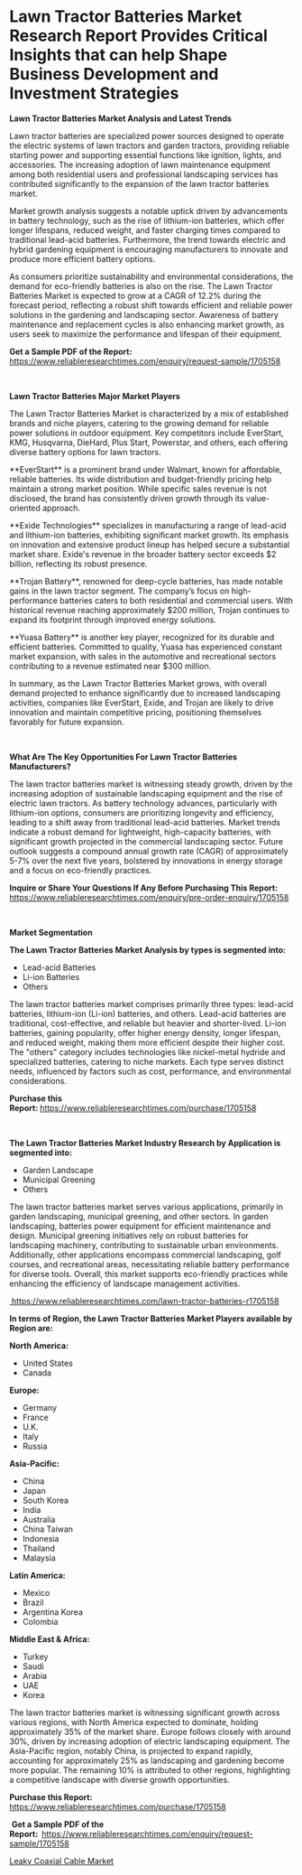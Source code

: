 <p><h1>Lawn Tractor Batteries Market Research Report Provides Critical Insights that can help Shape Business Development and Investment Strategies</h1></p><p><strong>Lawn Tractor Batteries Market Analysis and Latest Trends</strong></p>
<p><p>Lawn tractor batteries are specialized power sources designed to operate the electric systems of lawn tractors and garden tractors, providing reliable starting power and supporting essential functions like ignition, lights, and accessories. The increasing adoption of lawn maintenance equipment among both residential users and professional landscaping services has contributed significantly to the expansion of the lawn tractor batteries market.</p><p>Market growth analysis suggests a notable uptick driven by advancements in battery technology, such as the rise of lithium-ion batteries, which offer longer lifespans, reduced weight, and faster charging times compared to traditional lead-acid batteries. Furthermore, the trend towards electric and hybrid gardening equipment is encouraging manufacturers to innovate and produce more efficient battery options.</p><p>As consumers prioritize sustainability and environmental considerations, the demand for eco-friendly batteries is also on the rise. The Lawn Tractor Batteries Market is expected to grow at a CAGR of 12.2% during the forecast period, reflecting a robust shift towards efficient and reliable power solutions in the gardening and landscaping sector. Awareness of battery maintenance and replacement cycles is also enhancing market growth, as users seek to maximize the performance and lifespan of their equipment.</p></p>
<p><strong>Get a Sample PDF of the Report:&nbsp;</strong> <a href="https://www.reliableresearchtimes.com/enquiry/request-sample/1705158?utm_campaign=2116&utm_medium=2&utm_source=Github&utm_content=ia&utm_term=14022025&utm_id=lawn-tractor-batteries">https://www.reliableresearchtimes.com/enquiry/request-sample/1705158</a></p>
<p>&nbsp;</p>
<p><strong>Lawn Tractor Batteries Major Market Players</strong></p>
<p><p>The Lawn Tractor Batteries Market is characterized by a mix of established brands and niche players, catering to the growing demand for reliable power solutions in outdoor equipment. Key competitors include EverStart, KMG, Husqvarna, DieHard, Plus Start, Powerstar, and others, each offering diverse battery options for lawn tractors.</p><p>**EverStart** is a prominent brand under Walmart, known for affordable, reliable batteries. Its wide distribution and budget-friendly pricing help maintain a strong market position. While specific sales revenue is not disclosed, the brand has consistently driven growth through its value-oriented approach.</p><p>**Exide Technologies** specializes in manufacturing a range of lead-acid and lithium-ion batteries, exhibiting significant market growth. Its emphasis on innovation and extensive product lineup has helped secure a substantial market share. Exide's revenue in the broader battery sector exceeds $2 billion, reflecting its robust presence.</p><p>**Trojan Battery**, renowned for deep-cycle batteries, has made notable gains in the lawn tractor segment. The company’s focus on high-performance batteries caters to both residential and commercial users. With historical revenue reaching approximately $200 million, Trojan continues to expand its footprint through improved energy solutions.</p><p>**Yuasa Battery** is another key player, recognized for its durable and efficient batteries. Committed to quality, Yuasa has experienced constant market expansion, with sales in the automotive and recreational sectors contributing to a revenue estimated near $300 million.</p><p>In summary, as the Lawn Tractor Batteries Market grows, with overall demand projected to enhance significantly due to increased landscaping activities, companies like EverStart, Exide, and Trojan are likely to drive innovation and maintain competitive pricing, positioning themselves favorably for future expansion.</p></p>
<p>&nbsp;</p>
<p><strong>What Are The Key Opportunities For Lawn Tractor Batteries Manufacturers?</strong></p>
<p><p>The lawn tractor batteries market is witnessing steady growth, driven by the increasing adoption of sustainable landscaping equipment and the rise of electric lawn tractors. As battery technology advances, particularly with lithium-ion options, consumers are prioritizing longevity and efficiency, leading to a shift away from traditional lead-acid batteries. Market trends indicate a robust demand for lightweight, high-capacity batteries, with significant growth projected in the commercial landscaping sector. Future outlook suggests a compound annual growth rate (CAGR) of approximately 5-7% over the next five years, bolstered by innovations in energy storage and a focus on eco-friendly practices.</p></p>
<p><strong>Inquire or Share Your Questions If Any Before Purchasing This Report:</strong> <a href="https://www.reliableresearchtimes.com/enquiry/pre-order-enquiry/1705158?utm_campaign=2116&utm_medium=2&utm_source=Github&utm_content=ia&utm_term=14022025&utm_id=lawn-tractor-batteries">https://www.reliableresearchtimes.com/enquiry/pre-order-enquiry/1705158</a></p>
<p>&nbsp;</p>
<p><strong>Market Segmentation</strong></p>
<p><strong>The Lawn Tractor Batteries Market Analysis by types is segmented into:</strong></p>
<p><ul><li>Lead-acid Batteries</li><li>Li-ion Batteries</li><li>Others</li></ul></p>
<p><p>The lawn tractor batteries market comprises primarily three types: lead-acid batteries, lithium-ion (Li-ion) batteries, and others. Lead-acid batteries are traditional, cost-effective, and reliable but heavier and shorter-lived. Li-ion batteries, gaining popularity, offer higher energy density, longer lifespan, and reduced weight, making them more efficient despite their higher cost. The "others" category includes technologies like nickel-metal hydride and specialized batteries, catering to niche markets. Each type serves distinct needs, influenced by factors such as cost, performance, and environmental considerations.</p></p>
<p><strong>Purchase this Report:&nbsp;</strong><a href="https://www.reliableresearchtimes.com/purchase/1705158?utm_campaign=2116&utm_medium=2&utm_source=Github&utm_content=ia&utm_term=14022025&utm_id=lawn-tractor-batteries">https://www.reliableresearchtimes.com/purchase/1705158</a></p>
<p>&nbsp;</p>
<p><strong>The Lawn Tractor Batteries Market Industry Research by Application is segmented into:</strong></p>
<p><ul><li>Garden Landscape</li><li>Municipal Greening</li><li>Others</li></ul></p>
<p><p>The lawn tractor batteries market serves various applications, primarily in garden landscaping, municipal greening, and other sectors. In garden landscaping, batteries power equipment for efficient maintenance and design. Municipal greening initiatives rely on robust batteries for landscaping machinery, contributing to sustainable urban environments. Additionally, other applications encompass commercial landscaping, golf courses, and recreational areas, necessitating reliable battery performance for diverse tools. Overall, this market supports eco-friendly practices while enhancing the efficiency of landscape management activities.</p></p>
<p><a href="https://www.reliableresearchtimes.com/lawn-tractor-batteries-r1705158?utm_campaign=2116&utm_medium=2&utm_source=Github&utm_content=ia&utm_term=14022025&utm_id=lawn-tractor-batteries">&nbsp;https://www.reliableresearchtimes.com/lawn-tractor-batteries-r1705158</a></p>
<p><strong>In terms of Region, the Lawn Tractor Batteries Market Players available by Region are:</strong></p>
<p>
    <p> <strong> North America: </strong>
        <ul>
            <li>United States</li>
            <li>Canada</li>
        </ul>
        </p> 
    <p> <strong> Europe: </strong>
        <ul>
            <li>Germany</li>
            <li>France</li>
            <li>U.K.</li>
            <li>Italy</li>
            <li>Russia</li>
        </ul>
        </p> 
    <p> <strong> Asia-Pacific: </strong>
        <ul>
            <li>China</li>
            <li>Japan</li>
            <li>South Korea</li>
            <li>India</li>
            <li>Australia</li>
            <li>China Taiwan</li>
            <li>Indonesia</li>
            <li>Thailand</li>
            <li>Malaysia</li>
        </ul>
        </p> 
    <p> <strong> Latin America: </strong>
        <ul>
            <li>Mexico</li>
            <li>Brazil</li>
            <li>Argentina Korea</li>
            <li>Colombia</li>
        </ul>
        </p> 
    <p> <strong> Middle East & Africa: </strong>
        <ul>
            <li>Turkey</li>
            <li>Saudi</li>
            <li>Arabia</li>
            <li>UAE</li>
            <li>Korea</li>
        </ul>
    </p>
    </p>
<p><p>The lawn tractor batteries market is witnessing significant growth across various regions, with North America expected to dominate, holding approximately 35% of the market share. Europe follows closely with around 30%, driven by increasing adoption of electric landscaping equipment. The Asia-Pacific region, notably China, is projected to expand rapidly, accounting for approximately 25% as landscaping and gardening become more popular. The remaining 10% is attributed to other regions, highlighting a competitive landscape with diverse growth opportunities.</p></p>
<p><strong>Purchase this Report: </strong><a href="https://www.reliableresearchtimes.com/purchase/1705158?utm_campaign=2116&utm_medium=2&utm_source=Github&utm_content=ia&utm_term=14022025&utm_id=lawn-tractor-batteries">https://www.reliableresearchtimes.com/purchase/1705158</a></p>
<p>&nbsp;<strong>Get a Sample PDF of the Report:&nbsp;&nbsp;</strong><a href="https://www.reliableresearchtimes.com/enquiry/request-sample/1705158?utm_campaign=2116&utm_medium=2&utm_source=Github&utm_content=ia&utm_term=14022025&utm_id=lawn-tractor-batteries">https://www.reliableresearchtimes.com/enquiry/request-sample/1705158</a></p>
<p><strong></strong></p>
<p><p><a href="https://github.com/arionmp/Market-Research-Report-List-5/blob/main/leaky-coaxial-cable-market.md?utm_campaign=2116&utm_medium=2&utm_source=Github&utm_content=ia&utm_term=14022025&utm_id=lawn-tractor-batteries">Leaky Coaxial Cable Market</a></p></p>